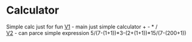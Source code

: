 # Calculator
 Simple calc just for fun 
 [V1](https://github.com/cppniksirotenko/Calculator/tree/main)  - main just simple calculator + - * /  
 [V2](https://github.com/cppniksirotenko/Calculator/tree/V2)  - can parce simple expression 5/(7-(1+1))*3-(2+(1+1))*15/(7-(200+1))
